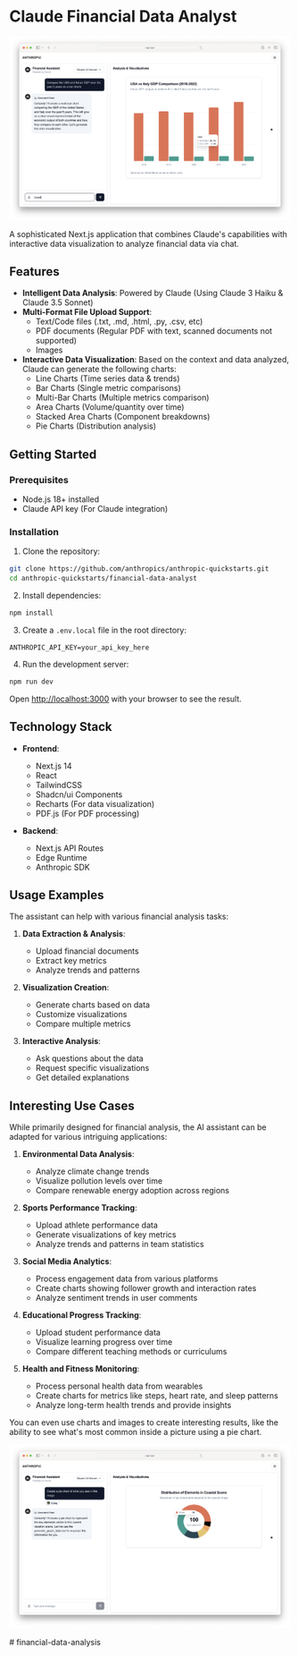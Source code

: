 # Claude Financial Data Analyst

![hero](public/hero.png)

A sophisticated Next.js application that combines Claude's capabilities with interactive data visualization to analyze financial data via chat.

## Features

- **Intelligent Data Analysis**: Powered by Claude (Using Claude 3 Haiku & Claude 3.5 Sonnet)
- **Multi-Format File Upload Support**:
  - Text/Code files (.txt, .md, .html, .py, .csv, etc)
  - PDF documents (Regular PDF with text, scanned documents not supported)
  - Images
- **Interactive Data Visualization**: Based on the context and data analyzed, Claude can generate the following charts:
  - Line Charts (Time series data & trends)
  - Bar Charts (Single metric comparisons)
  - Multi-Bar Charts (Multiple metrics comparison)
  - Area Charts (Volume/quantity over time)
  - Stacked Area Charts (Component breakdowns)
  - Pie Charts (Distribution analysis)

## Getting Started

### Prerequisites

- Node.js 18+ installed
- Claude API key (For Claude integration)

### Installation

1. Clone the repository:
```bash
git clone https://github.com/anthropics/anthropic-quickstarts.git
cd anthropic-quickstarts/financial-data-analyst
```

2. Install dependencies:
```bash
npm install
```

3. Create a `.env.local` file in the root directory:
```env
ANTHROPIC_API_KEY=your_api_key_here
```

4. Run the development server:
```bash
npm run dev
```

Open [http://localhost:3000](http://localhost:3000) with your browser to see the result.

## Technology Stack

- **Frontend**:
  - Next.js 14
  - React
  - TailwindCSS
  - Shadcn/ui Components
  - Recharts (For data visualization)
  - PDF.js (For PDF processing)

- **Backend**:
  - Next.js API Routes
  - Edge Runtime
  - Anthropic SDK

## Usage Examples

The assistant can help with various financial analysis tasks:

1. **Data Extraction & Analysis**:
   - Upload financial documents
   - Extract key metrics
   - Analyze trends and patterns

2. **Visualization Creation**:
   - Generate charts based on data
   - Customize visualizations
   - Compare multiple metrics

3. **Interactive Analysis**:
   - Ask questions about the data
   - Request specific visualizations
   - Get detailed explanations

## Interesting Use Cases

While primarily designed for financial analysis, the AI assistant can be adapted for various intriguing applications:

1. **Environmental Data Analysis**:
   - Analyze climate change trends
   - Visualize pollution levels over time
   - Compare renewable energy adoption across regions

2. **Sports Performance Tracking**:
   - Upload athlete performance data
   - Generate visualizations of key metrics
   - Analyze trends and patterns in team statistics

3. **Social Media Analytics**:
   - Process engagement data from various platforms
   - Create charts showing follower growth and interaction rates
   - Analyze sentiment trends in user comments

4. **Educational Progress Tracking**:
   - Upload student performance data
   - Visualize learning progress over time
   - Compare different teaching methods or curriculums

5. **Health and Fitness Monitoring**:
   - Process personal health data from wearables
   - Create charts for metrics like steps, heart rate, and sleep patterns
   - Analyze long-term health trends and provide insights

You can even use charts and images to create interesting results, like the ability to see what's most common inside a picture using a pie chart.

![Image Analysis](public/image-analysis.png)

#   f i n a n c i a l - d a t a - a n a l y s i s 
 
 